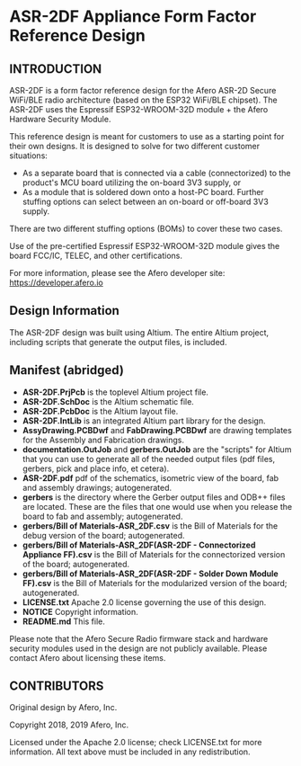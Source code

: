 # ASR-2DF Appliance Form Factor Reference Design

## INTRODUCTION

ASR-2DF is a form factor reference design for the Afero ASR-2D Secure WiFi/BLE radio architecture (based on the ESP32 WiFi/BLE chipset).  The ASR-2DF uses the Espressif ESP32-WROOM-32D module + the Afero Hardware Security Module.

This reference design is meant for customers to use as a starting point for their
own designs.  It is designed to solve for two different customer situations:

  * As a separate board that is connected via a cable (connectorized) to the product's MCU board utilizing the on-board 3V3 supply, or
  * As a module that is soldered down onto a host-PC board.  Further stuffing options can select between an on-board or off-board 3V3 supply.

There are two different stuffing options (BOMs) to cover these two cases.

Use of the pre-certified Espressif ESP32-WROOM-32D module gives the board FCC/IC, TELEC, and other certifications.

For more information, please see the Afero developer site: https://developer.afero.io

## Design Information
The ASR-2DF design was built using Altium.  The entire Altium project, including scripts that generate the output files, is included.

## Manifest (abridged)
 * **ASR-2DF.PrjPcb** is the toplevel Altium project file.
 * **ASR-2DF.SchDoc** is the Altium schematic file.
 * **ASR-2DF.PcbDoc** is the Altium layout file.
 * **ASR-2DF.IntLib** is an integrated Altium part library for the design.
 * **AssyDrawing.PCBDwf** and **FabDrawing.PCBDwf** are drawing templates for the Assembly and Fabrication drawings.
 * **documentation.OutJob** and **gerbers.OutJob** are the "scripts" for Altium that you can use to generate all of the needed output files (pdf files, gerbers, pick and place info, et cetera).
 * **ASR-2DF.pdf** pdf of the schematics, isometric view of the board, fab and assembly drawings; autogenerated.
 * **gerbers** is the directory where the Gerber output files and ODB++ files are located.  These are the files that one would use when you release the board to fab and assembly; autogenerated.
 * **gerbers/Bill of Materials-ASR_2DF.csv** is the Bill of Materials for the debug version of the board; autogenerated.
 * **gerbers/Bill of Materials-ASR_2DF(ASR-2DF - Connectorized Appliance FF).csv** is the Bill of Materials for the connectorized version of the board; autogenerated.
 * **gerbers/Bill of Materials-ASR_2DF(ASR-2DF - Solder Down Module FF).csv** is the Bill of Materials for the modularized version of the board; autogenerated.
 * **LICENSE.txt** Apache 2.0 license governing the use of this design.
 * **NOTICE** Copyright information.
 * **README.md** This file.

Please note that the Afero Secure Radio firmware stack and hardware security modules used in the design are not publicly available.  Please contact Afero about licensing these items.

## CONTRIBUTORS
Original design by Afero, Inc.

Copyright 2018, 2019 Afero, Inc.

Licensed under the Apache 2.0 license; check LICENSE.txt for more information.  All text above must be included in any redistribution.
